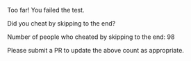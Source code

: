 Too far! You failed the test.

Did you cheat by skipping to the end? 

Number of people who cheated by skipping to the end: 98

Please submit a PR to update the above count as appropriate.
